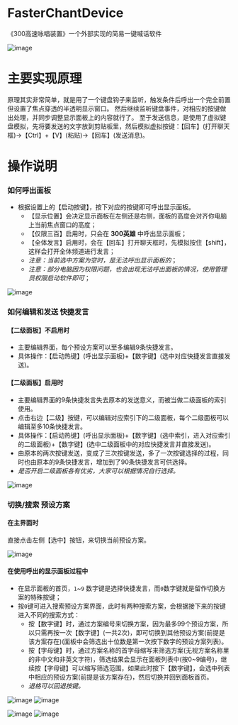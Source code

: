 # FasterChantDevice
《300高速咏唱装置》一个外部实现的简易一键喊话软件

![image](https://user-images.githubusercontent.com/111073265/184226513-2c329eae-fcf2-4e29-b9ba-57967952aaa5.png)

# 主要实现原理
原理其实非常简单，就是用了一个键盘钩子来监听，触发条件后呼出一个完全前置但设置了焦点穿透的半透明显示窗口。
然后继续监听键盘事件，对相应的按键做出处理，并同步调整显示面板上的内容就行了。
至于发送信息，是使用了虚拟键盘模拟，先将要发送的文字放到剪贴板里，然后模拟虚拟按键：【回车】(打开聊天框)->【Ctrl】+【V】(粘贴)->【回车】(发送消息)。

# 操作说明
### 如何呼出面板
- 根据设置上的【启动按键】，按下对应的按键即可呼出显示面板。
  - 【显示位置】会决定显示面板在左侧还是右侧，面板的高度会对齐你电脑上当前焦点窗口的高度；
  - 【仅限三百】启用时，只会在 **300英雄** 中呼出显示面板；
  - 【全体发言】启用时，会在【回车】打开聊天框时，先模拟按住【shift】，这样会打开全体频道进行发言；
  - *注意：当前选中方案为空时，是无法呼出显示面板的*；
  - *注意：部分电脑因为权限问题，也会出现无法呼出面板的情况，使用管理员权限启动软件即可*；

![image](https://user-images.githubusercontent.com/111073265/184236803-ed50a09e-870b-4141-bc32-19b7a6a20d31.png)

### 如何编辑和发送 快捷发言

#### 【二级面板】不启用时
- 主要编辑界面，每个预设方案可以至多编辑9条快捷发言。
- 具体操作：【启动热键】(呼出显示面板)+【数字键】(选中对应快捷发言直接发送)。

#### 【二级面板】启用时
- 主要编辑界面的9条快捷发言失去原本的发送意义，而被当做二级面板的索引使用。
- 点击右边【二级】按键，可以编辑对应索引下的二级面板，每个二级面板可以编辑至多10条快捷发言。
- 具体操作：【启动热键】(呼出显示面板)+【数字键】(选中索引，进入对应索引的二级面板)+【数字键】(选中二级面板中的对应快捷发言并直接发送)。
- 由原本的两次按键发送，变成了三次按键发送，多了一次按键选择的过程，同时也由原本的9条快捷发言，增加到了90条快捷发言可供选择。
- *是否开启二级面板各有优劣，大家可以根据情况自行选择。*
  
![image](https://user-images.githubusercontent.com/111073265/184236960-d50b62e9-0d2b-4363-8340-6c451e733b97.png)

### 切换/搜索 预设方案

#### 在主界面时
  直接点击左侧【选中】按钮，来切换当前预设方案。
  
![image](https://user-images.githubusercontent.com/111073265/184240845-a213dd13-17da-4802-9ca6-9eda400e229d.png)

#### 在使用呼出的显示面板过程中
- 在显示面板的首页，`1`~`9` 数字键是选择快捷发言，而`0`数字键就是留作切换方案的特殊按键；
- 按`0`键可进入搜索预设方案界面，此时有两种搜索方案，会根据接下来的按键进入不同的搜索方式：
  - 按【数字键】时，通过方案编号来切换方案，因为最多99个预设方案，所以只需再按一次【数字键】(一共2次)，即可切换到其他预设方案(前提是该方案存在)(面板中会筛选出十位数是第一次按下数字的预设方案列表)。
  - 按【字母键】时，通过方案名称的首字母缩写来筛选方案(无视方案名称里的非中文和非英文字符)，筛选结果会显示在面板列表中(按0~9编号)，继续按【字母键】可以缩写筛选范围，如果此时按下【数字键】，会选中列表中相应的预设方案(前提是该方案存在)，然后切换并回到面板首页。
  - *退格可以回退按键。*

![image](https://user-images.githubusercontent.com/111073265/184244057-edd61a06-fa82-4390-8cde-e289d9b3600e.png)
![image](https://user-images.githubusercontent.com/111073265/184244553-ca3fdadd-d021-4d6f-8871-009e1be547b9.png)

![image](https://user-images.githubusercontent.com/111073265/184244474-f25083d2-7667-4e1e-b9f4-542a47e5bbcf.png)
![image](https://user-images.githubusercontent.com/111073265/184244409-d7c31707-d2a9-4816-a8d7-19b0aa32640c.png)

